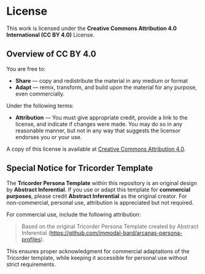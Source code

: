 # License

This work is licensed under the **Creative Commons Attribution 4.0 International (CC BY 4.0)** License.

## Overview of CC BY 4.0

You are free to:
- **Share** — copy and redistribute the material in any medium or format
- **Adapt** — remix, transform, and build upon the material for any purpose, even commercially.

Under the following terms:
- **Attribution** — You must give appropriate credit, provide a link to the license, and indicate if changes were made. You may do so in any reasonable manner, but not in any way that suggests the licensor endorses you or your use.

A copy of this license is available at [Creative Commons Attribution 4.0](https://creativecommons.org/licenses/by/4.0/).

## Special Notice for Tricorder Template

The **Tricorder Persona Template** within this repository is an original design by **Abstract Inferential**. If you use or adapt this template for **commercial purposes**, please credit **Abstract Inferential** as the original creator. For non-commercial, personal use, attribution is appreciated but not required.

For commercial use, include the following attribution:

> Based on the original Tricorder Persona Template created by Abstract Inferential (https://github.com/immodal-bard/arcanas-persona-profiles).

This ensures proper acknowledgment for commercial adaptations of the Tricorder template, while keeping it accessible for personal use without strict requirements.
